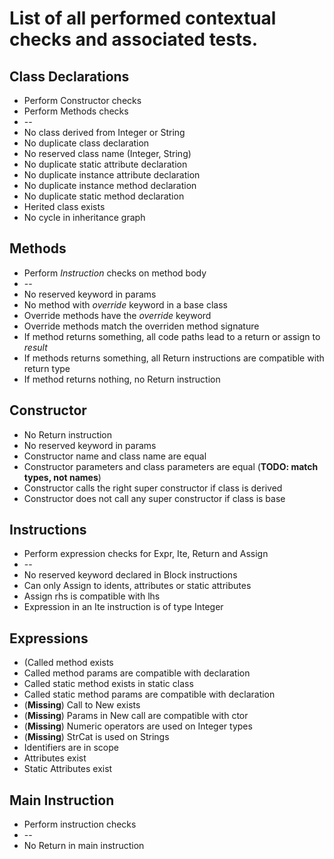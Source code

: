 # List of all performed contextual checks and associated tests.

## Class Declarations

* Perform Constructor checks
* Perform Methods checks
* --
* No class derived from Integer or String
* No duplicate class declaration
* No reserved class name (Integer, String)
* No duplicate static attribute declaration
* No duplicate instance attribute declaration
* No duplicate instance method declaration
* No duplicate static method declaration
* Herited class exists
* No cycle in inheritance graph

## Methods

* Perform *Instruction* checks on method body
* --
* No reserved keyword in params
* No method with *override* keyword in a base class
* Override methods have the *override* keyword
* Override methods match the overriden method signature
* If method returns something, all code paths lead to a return or assign to *result*
* If methods returns something, all Return instructions are compatible with return type
* If method returns nothing, no Return instruction

## Constructor

* No Return instruction
* No reserved keyword in params
* Constructor name and class name are equal
* Constructor parameters and class parameters are equal (**TODO: match types, not names**)
* Constructor calls the right super constructor if class is derived
* Constructor does not call any super constructor if class is base

## Instructions

* Perform expression checks for Expr, Ite, Return and Assign
* --
* No reserved keyword declared in Block instructions
* Can only Assign to idents, attributes or static attributes
* Assign rhs is compatible with lhs
* Expression in an Ite instruction is of type Integer

## Expressions

* (Called method exists
* Called method params are compatible with declaration
* Called static method exists in static class
* Called static method params are compatible with declaration
* (**Missing**) Call to New exists
* (**Missing**) Params in New call are compatible with ctor
* (**Missing**) Numeric operators are used on Integer types
* (**Missing**) StrCat is used on Strings
* Identifiers are in scope
* Attributes exist
* Static Attributes exist

## Main Instruction

* Perform instruction checks
* --
* No Return in main instruction
